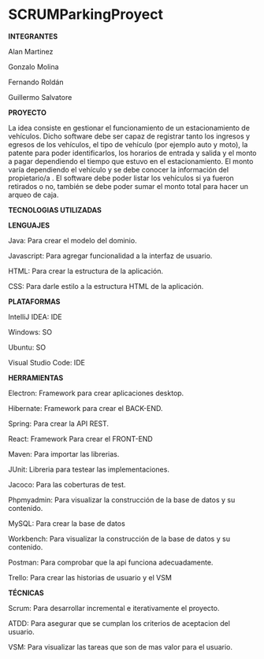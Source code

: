 # SCRUMParkingProyect

**INTEGRANTES**

Alan Martinez

Gonzalo Molina

Fernando Roldán

Guillermo Salvatore


**PROYECTO**

La idea consiste en gestionar el funcionamiento de un estacionamiento de vehículos. Dicho software debe ser capaz de registrar tanto los ingresos y egresos de los vehículos, el tipo de vehículo (por ejemplo auto y moto), la patente para poder identificarlos, los horarios de entrada y salida y el monto a pagar dependiendo el tiempo que estuvo en el estacionamiento. El monto varía dependiendo el vehículo y se debe conocer la información  del propietario/a .
El software debe poder listar los vehículos si ya fueron retirados o no, también se debe poder sumar el monto total para hacer un arqueo de caja.

**TECNOLOGIAS UTILIZADAS**

**LENGUAJES**

Java: Para crear el modelo del dominio.

Javascript: Para agregar funcionalidad a la interfaz de usuario.

HTML: Para crear la estructura de la aplicación.

CSS: Para darle estilo a la estructura HTML de la aplicación.


**PLATAFORMAS**

IntelliJ IDEA: IDE

Windows: SO

Ubuntu: SO

Visual Studio Code: IDE


**HERRAMIENTAS**

Electron: Framework para crear aplicaciones desktop.

Hibernate: Framework para crear el BACK-END.

Spring: Para crear la API REST.

React: Framework Para crear el FRONT-END

Maven: Para importar las librerias.

JUnit: Libreria para testear las implementaciones. 

Jacoco: Para las coberturas de test.

Phpmyadmin: Para visualizar la construcción de la base de datos y su contenido.

MySQL: Para crear la base de datos

Workbench: Para visualizar la construcción de la base de datos y su contenido.

Postman: Para comprobar que la api funciona adecuadamente.

Trello: Para crear las historias de usuario y el VSM


**TÉCNICAS**

Scrum: Para desarrollar incremental e iterativamente el proyecto.

ATDD: Para asegurar que se cumplan los criterios de aceptacion del usuario.

VSM: Para visualizar las tareas que son de mas valor para el usuario.


